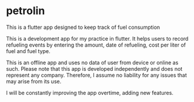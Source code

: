 # petrolin
This is a flutter app designed to keep track of fuel consumption

This is a development app for my practice in flutter. It helps users to record refueling events by entering the amount, date of refueling, cost per liter of fuel and fuel type.

This is an offline app and uses no data of user from device or online as such. Please note that this app is developed independently and does not represent any company. Therefore, I assume no liability for any issues that may arise from its use.

I will be constantly improving the app overtime, adding new features.
